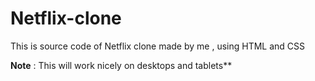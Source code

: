 # Netflix-clone
This is source code of Netflix clone made by me , using HTML and CSS

**Note** : This will work nicely on desktops and tablets**
